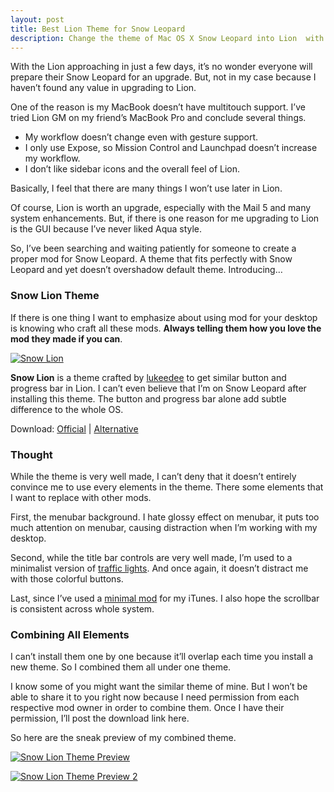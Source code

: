 ```yaml
---
layout: post
title: Best Lion Theme for Snow Leopard
description: Change the theme of Mac OS X Snow Leopard into Lion  with this small package.
---
```

With the Lion approaching in just a few days, it’s no wonder everyone will prepare their Snow Leopard for an upgrade. But, not in my case because I haven’t found any value in upgrading to Lion.

One of the reason is my MacBook doesn’t have multitouch support.  I’ve tried Lion GM on my friend’s MacBook Pro and conclude several things.

- My workflow doesn’t change even with gesture support.
- I only use Expose, so Mission Control and Launchpad doesn’t increase my workflow.
- I don’t like sidebar icons and the overall feel of Lion.

Basically, I feel that there are many things I won’t use later in Lion.

Of course, Lion is worth an upgrade, especially with the Mail 5 and many system enhancements. But, if there is one reason for me  upgrading to Lion is the GUI because I’ve never liked Aqua style.

So, I’ve been searching and waiting patiently for someone to create a proper mod for Snow Leopard. A theme that fits perfectly with Snow Leopard and yet doesn’t overshadow default theme. Introducing…

### Snow Lion Theme

If there is one thing I want to emphasize about using mod for your desktop is knowing who craft all these mods. **Always telling them how you love the mod they made if you can**.

[ ![Snow Lion][img1] ](http://images.sayzlim.net/2011/07/snowlion_preview.jpg "Snow Lion")

[img1]: http://images.sayzlim.net/2011/07/snowlion_preview.jpg "Snow Lion"

**Snow Lion** is a theme crafted by [lukeedee][1] to get similar button and progress bar in Lion. I can’t even believe that I’m on Snow Leopard after installing this theme. The button and progress bar alone add subtle difference to the whole OS.

Download: [Official](http://lukeedee.deviantart.com/art/Snow-Lion-Theme-Update-2-208905192 "Snow Lion Theme") | [Alternative](http://d.pr/yHpc "Snow Lion Theme")

### Thought

While the theme is very well made, I can’t deny that it doesn’t entirely convince me to use every elements in the theme. There some elements that I want to replace with other mods.

First, the menubar background. I hate glossy effect on menubar, it puts too much attention on menubar, causing distraction when I’m working with my desktop.

Second, while the title bar controls are very well made, I’m used to a minimalist version of [traffic lights][2]. And once again, it doesn’t distract me with those colorful buttons.

Last, since I’ve used a [minimal mod][3] for my iTunes. I also hope the scrollbar is consistent across whole system.

### Combining All Elements

I can’t install them one by one because it’ll overlap each time you install a new theme. So I combined them all under one theme.

I know some of you might want the similar theme of mine. But I won’t be able to share it to you right now because I need permission from each respective mod owner in order to combine them. Once I have their permission, I’ll post the download link here.

So here are the sneak preview of my combined theme.

[ ![Snow Lion Theme Preview][img4] ](http://images.sayzlim.net/2011/07/snowlion_titlebar.jpg "Snow Lion Theme Preview")

[img4]: http://images.sayzlim.net/2011/07/snowlion_titlebar.jpg "Snow Lion Theme Preview"

[ ![Snow Lion Theme Preview 2][img7] ](http://images.sayzlim.net/2011/07/snowlion_scrollbar.jpg "Snow Lion Theme Preview 2")

[img7]: http://images.sayzlim.net/2011/07/snowlion_scrollbar.jpg "Snow Lion Theme Preview 2"

[1]: http://lukeedee.deviantart.com/ "Lukeedee (Luc) on deviantART"
[2]: http://sayzlim.net/polished-traffic-lights-for-snow-leopard "Polished Traffic Lights for Snow Leopard | Sayz Lim - sayzlim.net"
[3]: http://sayzlim.net/minimal-itunes-interface-mod-for-mac "Minimal iTunes Interface Mod for Mac | Sayz Lim"